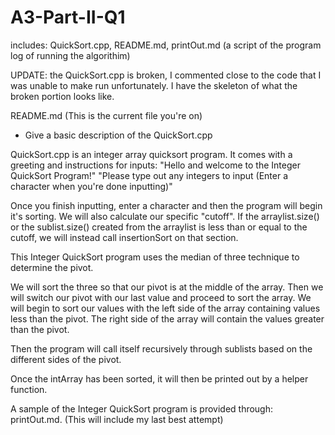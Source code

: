 # A3-Part-II-Q1
includes: QuickSort.cpp, README.md, printOut.md (a script of the program log of running the algorithim)

UPDATE: the QuickSort.cpp is broken, I commented close to the code that I was unable to make run unfortunately. I have the skeleton of what the broken portion looks like.

README.md (This is the current file you're on)
  - Give a basic description of the QuickSort.cpp

QuickSort.cpp is an integer array quicksort program.
It comes with a greeting and instructions for inputs: 
"Hello and welcome to the Integer QuickSort Program!"
"Please type out any integers to input (Enter a character when you're done inputting)"

Once you finish inputting, enter a character and then the program will begin it's sorting.
We will also calculate our specific "cutoff".
If the arraylist.size() or the sublist.size() created from the arraylist is less than or equal to the cutoff, we will instead call insertionSort on that section.

This Integer QuickSort program uses the median of three technique to determine the pivot.

We will sort the three so that our pivot is at the middle of the array.
Then we will switch our pivot with our last value and proceed to sort the array.
We will begin to sort our values with the left side of the array containing values less than the pivot.
The right side of the array will contain the values greater than the pivot.

Then the program will call itself recursively through sublists based on the different sides of the pivot.

Once the intArray has been sorted, it will then be printed out by a helper function.

A sample of the Integer QuickSort program is provided through: printOut.md. (This will include my last best attempt)

